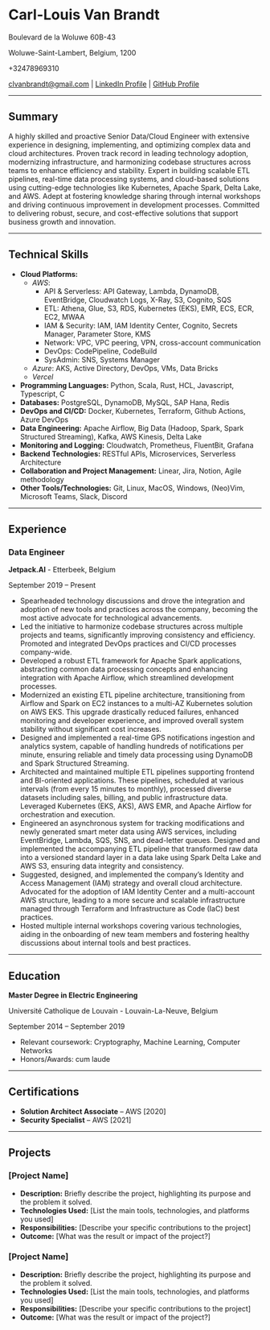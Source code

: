 # Carl-Louis Van Brandt

Boulevard de la Woluwe 60B-43

Woluwe-Saint-Lambert, Belgium, 1200

+32478969310

<clvanbrandt@gmail.com> | [LinkedIn Profile](https://www.linkedin.com/in/carl-louis-van-brandt-74a9021a2/) | [GitHub Profile](https://github.com/clvanbrandt)

---

## **Summary**

A highly skilled and proactive Senior Data/Cloud Engineer with extensive experience in designing, implementing, and optimizing complex data and cloud architectures. Proven track record in leading technology adoption, modernizing infrastructure, and harmonizing codebase structures across teams to enhance efficiency and stability. Expert in building scalable ETL pipelines, real-time data processing systems, and cloud-based solutions using cutting-edge technologies like Kubernetes, Apache Spark, Delta Lake, and AWS. Adept at fostering knowledge sharing through internal workshops and driving continuous improvement in development processes. Committed to delivering robust, secure, and cost-effective solutions that support business growth and innovation.

---

## **Technical Skills**

- **Cloud Platforms:**
  - _AWS_:
    - API & Serverless: API Gateway, Lambda, DynamoDB, EventBridge, Cloudwatch Logs, X-Ray, S3, Cognito, SQS
    - ETL: Athena, Glue, S3, RDS, Kubernetes (EKS), EMR, ECS, ECR,
      EC2, MWAA
    - IAM & Security: IAM, IAM Identity Center, Cognito, Secrets
      Manager, Parameter Store, KMS
    - Network: VPC, VPC peering, VPN, cross-account communication
    - DevOps: CodePipeline, CodeBuild
    - SysAdmin: SNS, Systems Manager
  - _Azure_: AKS, Active Directory, DevOps, VMs, Data Bricks
  - _Vercel_
- **Programming Languages:** Python, Scala, Rust, HCL, Javascript,
  Typescript, C
- **Databases:** PostgreSQL, DynamoDB, MySQL, SAP Hana, Redis
- **DevOps and CI/CD:** Docker, Kubernetes, Terraform, Github Actions, Azure DevOps
- **Data Engineering:** Apache Airflow, Big Data (Hadoop, Spark, Spark Structured Streaming), Kafka, AWS Kinesis, Delta Lake
- **Monitoring and Logging:** Cloudwatch, Prometheus, FluentBit, Grafana
- **Backend Technologies:** RESTful APIs, Microservices, Serverless Architecture
- **Collaboration and Project Management:** Linear, Jira, Notion, Agile
  methodology
- **Other Tools/Technologies:** Git, Linux, MacOS, Windows, (Neo)Vim, Microsoft Teams, Slack, Discord

---

## **Experience**

### **Data Engineer**

**Jetpack.AI** - Etterbeek, Belgium

September 2019 – Present

- Spearheaded technology discussions and drove the integration and adoption of new tools and practices across the company, becoming the most active advocate for technological advancements.
- Led the initiative to harmonize codebase structures across multiple projects and teams, significantly improving consistency and efficiency. Promoted and integrated DevOps practices and CI/CD processes company-wide.
- Developed a robust ETL framework for Apache Spark applications, abstracting common data processing concepts and enhancing integration with Apache Airflow, which streamlined development processes.
- Modernized an existing ETL pipeline architecture, transitioning from Airflow and Spark on EC2 instances to a multi-AZ Kubernetes solution on AWS EKS. This upgrade drastically reduced failures, enhanced monitoring and developer experience, and improved overall system stability without significant cost increases.
- Designed and implemented a real-time GPS notifications ingestion and analytics system, capable of handling hundreds of notifications per minute, ensuring reliable and timely data processing using DynamoDB and Spark Structured Streaming.
- Architected and maintained multiple ETL pipelines supporting frontend and BI-oriented applications. These pipelines, scheduled at various intervals (from every 15 minutes to monthly), processed diverse datasets including sales, billing, and public infrastructure data. Leveraged Kubernetes (EKS, AKS), AWS EMR, and Apache Airflow for orchestration and execution.
- Engineered an asynchronous system for tracking modifications and newly generated smart meter data using AWS services, including EventBridge, Lambda, SQS, SNS, and dead-letter queues. Designed and implemented the accompanying ETL pipeline that transformed raw data into a versioned standard layer in a data lake using Spark Delta Lake and AWS S3, ensuring data integrity and consistency.
- Suggested, designed, and implemented the company’s Identity and Access Management (IAM) strategy and overall cloud architecture. Advocated for the adoption of IAM Identity Center and a multi-account AWS structure, leading to a more secure and scalable infrastructure managed through Terraform and Infrastructure as Code (IaC) best practices.
- Hosted multiple internal workshops covering various technologies, aiding in the onboarding of new team members and fostering healthy discussions about internal tools and best practices.

---

## **Education**

**Master Degree in Electric Engineering**

Université Catholique de Louvain - Louvain-La-Neuve, Belgium

September 2014 – September 2019

- Relevant coursework: Cryptography, Machine Learning, Computer
  Networks
- Honors/Awards: cum laude

---

## **Certifications**

- **Solution Architect Associate** – AWS
  [2020]
- **Security Specialist** – AWS
  [2021]

---

## **Projects**

### **[Project Name]**

- **Description:** Briefly describe the project, highlighting its purpose and the problem it solved.
- **Technologies Used:** [List the main tools, technologies, and platforms you used]
- **Responsibilities:** [Describe your specific contributions to the project]
- **Outcome:** [What was the result or impact of the project?]

### **[Project Name]**

- **Description:** Briefly describe the project, highlighting its purpose and the problem it solved.
- **Technologies Used:** [List the main tools, technologies, and platforms you used]
- **Responsibilities:** [Describe your specific contributions to the project]
- **Outcome:** [What was the result or impact of the project?]
